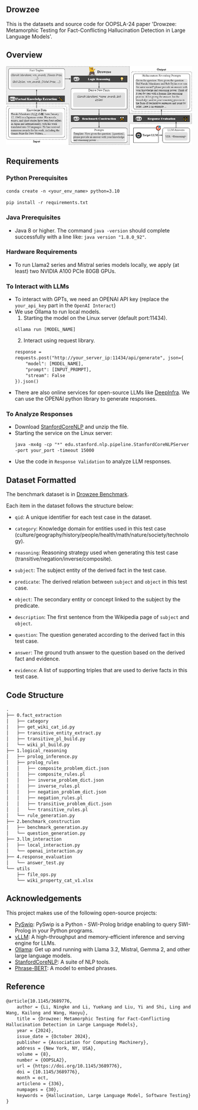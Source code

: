 ## Drowzee

This is the datasets and source code for OOPSLA-24 paper 'Drowzee: Metamorphic Testing for Fact-Conflicting Hallucination Detection in Large Language Models'.

## Overview
![Alt text](fig/drowzee-overview.jpg)

## Requirements
### Python Prerequisites
```conda create -n <your_env_name> python=3.10```

```pip install -r requirements.txt```

### Java Prerequisites
- Java 8 or higher. The command `java -version` should complete successfully with a line like: `java version "1.8.0_92"`.

### Hardware Requirements
- To run Llama2 series and Mistral series models locally, we apply (at least) two NVIDIA A100 PCIe 80GB GPUs.

### To Interact with LLMs
- To interact with GPTs, we need an OPENAI API key (replace the `your_api_key` part in the `OpenAI Interact`)
- We use Ollama to run local models.
    1. Starting the model on the Linux server (default port:11434).
    ```
    ollama run [MODEL_NAME]
    ```
    2. Interact using request library.
    ```
    response = requests.post("http://your_server_ip:11434/api/generate", json={
        "model": [MODEL_NAME],
        "prompt": [INPUT_PROMPT],
        "stream": False
    }).json()
    ```
- There are also online services for open-source LLMs like [DeepInfra](https://deepinfra.com/models). We can use the OPENAI python library to generate responses.

### To Analyze Responses
- Download [StanfordCoreNLP](https://stanfordnlp.github.io/CoreNLP/download.html) and unzip the file.
- Starting the service on the Linux server:
    ```
    java -mx4g -cp "*" edu.stanford.nlp.pipeline.StanfordCoreNLPServer -port your_port -timeout 15000
    ```
- Use the code in `Response Validation` to analyze LLM responses.

## Dataset Formatted
The benchmark dataset is in [Drowzee Benchmark](./data/all_dataset.json).

Each item in the dataset follows the structure below:

* `qid`: A unique identifier for each test case in the dataset.

* `category`: Knowledge domain for entities used in this test case (culture/geography/history/people/health/math/nature/society/technology).

* `reasoning`: Reasoning strategy used when generating this test case (transitive/negation/inverse/composite).

* `subject`: The subject entity of the derived fact in the test case.

* `predicate`: The derived relation between `subject` and `object` in this test case.

* `object`: The secondary entity or concept linked to the subject by the predicate.

* `description`: The first sentence from the Wikipedia page of `subject` and `object`.

* `question`: The question generated according to the derived fact in this test case.

* `answer`: The ground truth answer to the question based on the derived fact and evidence.

* `evidence`: A list of supporting triples that are used to derive facts in this test case.

## Code Structure
```
.
├── 0.fact_extraction
│   ├── category
│   ├── get_wiki_cat_id.py
│   ├── transitive_entity_extract.py
│   ├── transitive_pl_build.py
│   └── wiki_pl_build.py
├── 1.logical_reasoning
│   ├── prolog_inference.py
│   ├── prolog_rules
│   │   ├── composite_problem_dict.json
│   │   ├── composite_rules.pl
│   │   ├── inverse_problem_dict.json
│   │   ├── inverse_rules.pl
│   │   ├── negation_problem_dict.json
│   │   ├── negation_rules.pl
│   │   ├── transitive_problem_dict.json
│   │   └── transitive_rules.pl
│   └── rule_generation.py
├── 2.benchmark_construction
│   ├── benchmark_generation.py
│   └── question_generation.py
├── 3.llm_interaction
│   ├── local_interaction.py
│   └── openai_interaction.py
├── 4.response_evaluation
│   └── answer_test.py
└── utils
    ├── file_ops.py
    └── wiki_property_cat_v1.xlsx
```

## Acknowledgements

This project makes use of the following open-source projects:

- [PySwip](https://github.com/yuce/pyswip): PySwip is a Python - SWI-Prolog bridge enabling to query SWI-Prolog in your Python programs.
- [vLLM](https://github.com/vllm-project/vllm): A high-throughput and memory-efficient inference and serving engine for LLMs.
- [Ollama](https://github.com/ollama/ollama): Get up and running with Llama 3.2, Mistral, Gemma 2, and other large language models.
- [StanfordCoreNLP](https://nlp.stanford.edu/software/corenlp.html): A suite of NLP tools.
- [Phrase-BERT](https://github.com/sf-wa-326/phrase-bert-topic-model.git): A model to embed phrases.

## Reference
```
@article{10.1145/3689776,
    author = {Li, Ningke and Li, Yuekang and Liu, Yi and Shi, Ling and Wang, Kailong and Wang, Haoyu},
    title = {Drowzee: Metamorphic Testing for Fact-Conflicting Hallucination Detection in Large Language Models},
    year = {2024},
    issue_date = {October 2024},
    publisher = {Association for Computing Machinery},
    address = {New York, NY, USA},
    volume = {8},
    number = {OOPSLA2},
    url = {https://doi.org/10.1145/3689776},
    doi = {10.1145/3689776},
    month = oct,
    articleno = {336},
    numpages = {30},
    keywords = {Hallucination, Large Language Model, Software Testing}
}
```
